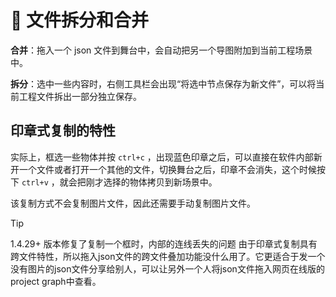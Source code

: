 # 🧩 文件拆分和合并

**合并**：拖入一个 json 文件到舞台中，会自动把另一个导图附加到当前工程场景中。

**拆分**：选中一些内容时，右侧工具栏会出现“将选中节点保存为新文件”，可以将当前工程文件拆出一部分独立保存。

## 印章式复制的特性

实际上，框选一些物体并按 `ctrl+c` ，出现蓝色印章之后，可以直接在软件内部新开一个文件或者打开一个其他的文件，切换舞台之后，印章不会消失，这个时候按下 `ctrl+v` ，就会把刚才选择的物体拷贝到新场景中。

该复制方式不会复制图片文件，因此还需要手动复制图片文件。

> [!TIP]
> 1.4.29+ 版本修复了复制一个框时，内部的连线丢失的问题
> 由于印章式复制具有跨文件特性，所以拖入json文件的跨文件叠加功能没什么用了。它更适合于发一个没有图片的json文件分享给别人，可以让另外一个人将json文件拖入网页在线版的 project graph中查看。
